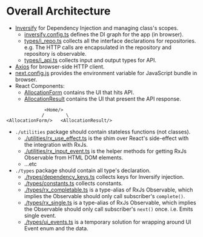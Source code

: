 # Overall Architecture

* [Inversify](https://inversify.io/) for Dependency Injection and managing class's scopes.
  * [inversify.config.ts](./inversify.config.ts) defines the DI graph for the app (in browser).
  * [types/i_repo.ts](./types/i_repo.ts) collects all the interface declarations for repositories. e.g. The HTTP calls are encapsulated in the repository and repository is observable.
  * [types/i_api.ts](./types/i_api.ts) collects input and output types for API.
* [Axios](https://axios-http.com/docs/intro) for browser-side HTTP client.
* [next.config.js](./next.config.js) provides the environment variable for JavaScript bundle in browser.
* React Components:
  * [AllocationForm](./components/allocation_form.tsx) contains the UI that hits API.
  * [AllocationResult](./components/allocation_result.tsx) contains the UI that present the API response.

```
              <Home/>
             /        \
<AllocationForm/>   <AllocationResult/>
```

* `./utilities` package should contain stateless functions (not classes).
  * [./utilities/rx_use_effect.ts](./utilities/rx_use_effect.ts) is the shim over React's side-effect with the integration with RxJs.
  * [./utilities/rx_input_event.ts](./utilities/rx_input_event.ts) is the helper methods for getting RxJs Observable from HTML DOM elements.
  * ...etc
* `./types` package should contain all type's declaration.
  * [./types/dependency_keys.ts](./types/dependency_keys.ts) collects keys for Inversify injection.
  * [./types/constants.ts](./types/constants.ts) collects constants.
  * [./types/rx_completable.ts](./types/rx_completable.ts) is a type-alias of RxJs Observable, which implies the Observable should only call subscriber's `complete()`.
  * [./types/rx_single.ts](./types/rx_single.ts) is a type-alias of RxJs Observable, which implies the Observable should only call subscriber's `next()` once. i.e. Emits single event.
  * [./types/ui_events.ts](./types/ui_events.ts) is a temporary solution for wrapping around UI Event enum and the data.
